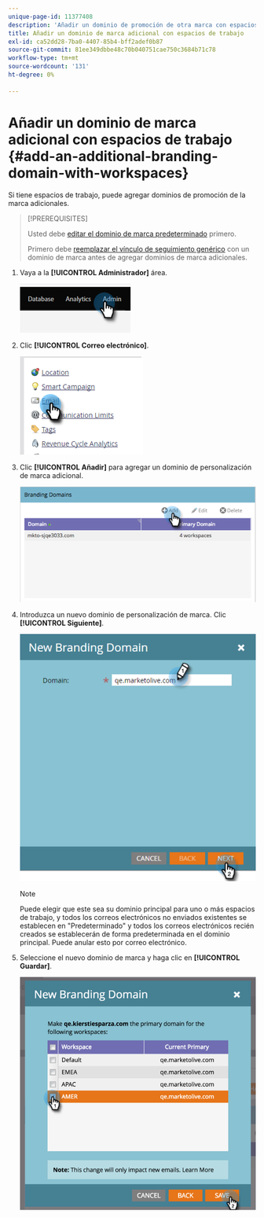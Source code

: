 ```yaml
---
unique-page-id: 11377408
description: 'Añadir un dominio de promoción de otra marca con espacios de trabajo: documentación de Marketo'
title: Añadir un dominio de marca adicional con espacios de trabajo
exl-id: ca52dd28-7ba0-4407-85b4-bff2adef0b87
source-git-commit: 81ee349dbbe48c70b040751cae750c3684b71c78
workflow-type: tm+mt
source-wordcount: '131'
ht-degree: 0%

---
```


# Añadir un dominio de marca adicional con espacios de trabajo {#add-an-additional-branding-domain-with-workspaces}

Si tiene espacios de trabajo, puede agregar dominios de promoción de la marca adicionales.

>[!PREREQUISITES]
>
>Usted debe [editar el dominio de marca predeterminado](/help/marketo/product-docs/administration/email-setup/add-multiple-branding-domains/edit-your-default-branding-domain.md) primero.
>
>Primero debe [reemplazar el vínculo de seguimiento genérico](/help/marketo/product-docs/administration/email-setup/add-multiple-branding-domains/edit-your-default-branding-domain-with-workspaces.md) con un dominio de marca antes de agregar dominios de marca adicionales.

1. Vaya a la **[!UICONTROL Administrador]** área.

   ![](assets/add-an-additional-branding-domain-with-workspaces-1.png)

1. Clic **[!UICONTROL Correo electrónico]**.

   ![](assets/add-an-additional-branding-domain-with-workspaces-2.png)

1. Clic **[!UICONTROL Añadir]** para agregar un dominio de personalización de marca adicional.

   ![](assets/add-an-additional-branding-domain-with-workspaces-3.png)

1. Introduzca un nuevo dominio de personalización de marca. Clic **[!UICONTROL Siguiente]**.

   ![](assets/add-an-additional-branding-domain-with-workspaces-4.png)

   >[!NOTE]
   >
   >Puede elegir que este sea su dominio principal para uno o más espacios de trabajo, y todos los correos electrónicos no enviados existentes se establecen en &quot;Predeterminado&quot; y todos los correos electrónicos recién creados se establecerán de forma predeterminada en el dominio principal. Puede anular esto por correo electrónico.

1. Seleccione el nuevo dominio de marca y haga clic en **[!UICONTROL Guardar]**.

   ![](assets/add-an-additional-branding-domain-with-workspaces-5.png)
